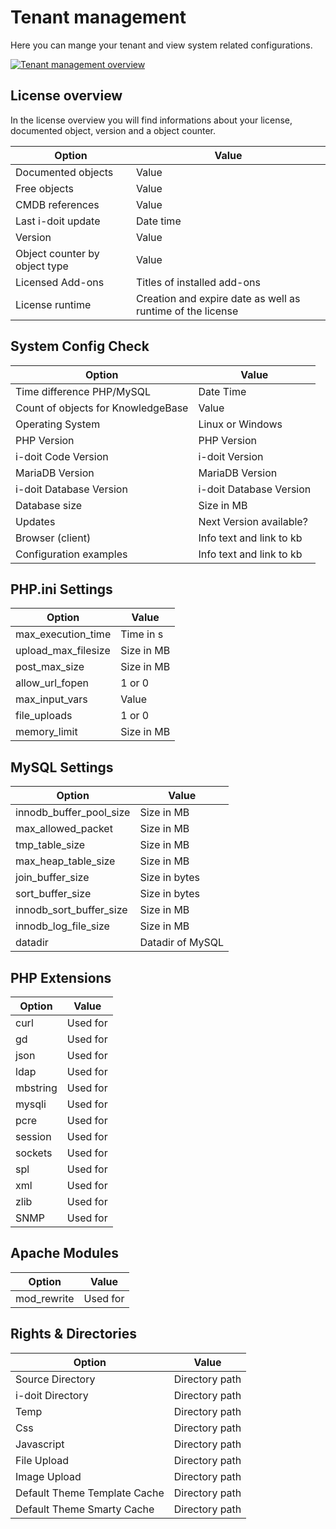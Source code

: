 # Tenant management

Here you can mange your tenant and view system related configurations.

[![Tenant management overview](../../../assets/images/en/system-administration/administration/tenant-mangement/1-tm.png)](../../../assets/images/en/system-administration/administration/tenant-mangement/1-tm.png)

## License overview

In the license overview you will find informations about your license, documented object, version and a object counter.

| Option | Value |
|-|-|
| Documented objects | Value |
| Free objects | Value |
| CMDB references | Value |
| Last i-doit update | Date time |
| Version | Value |
| Object counter by object type | Value |
| Licensed Add-ons | Titles of installed add-ons |
| License runtime | Creation and expire date as well as runtime of the license |

## System Config Check

| Option | Value |
| - | - |
| Time difference PHP/MySQL | Date Time |
| Count of objects for KnowledgeBase | Value |
| Operating System | Linux or Windows |
| PHP Version |  PHP Version |
| i-doit Code Version | i-doit Version |
| MariaDB Version | MariaDB Version	|
| i-doit Database Version | i-doit Database Version |
| Database size | Size in MB |
| Updates | Next Version available? |
| Browser (client) | Info text and link to kb |
| Configuration examples | Info text and link to kb |


## PHP.ini Settings

| Option | Value |
| - | - |
| max_execution_time | Time in s |
| upload_max_filesize | Size in MB |
| post_max_size | Size in MB |
| allow_url_fopen | 1 or 0 |
| max_input_vars | Value |
| file_uploads | 1 or 0 |
| memory_limit | Size in MB |

## MySQL Settings

| Option | Value |
| - | - |
| innodb_buffer_pool_size | Size in MB |
| max_allowed_packet | Size in MB |
| tmp_table_size | Size in MB |
| max_heap_table_size | Size in MB |
| join_buffer_size | Size in bytes |
| sort_buffer_size | Size in bytes |
| innodb_sort_buffer_size | Size in MB |
| innodb_log_file_size | Size in MB |
| datadir | Datadir of MySQL |

## PHP Extensions

| Option | Value |
| - | - |
| curl | Used for |
| gd | Used for |
| json | Used for |
| ldap | Used for |
| mbstring | Used for |
| mysqli | Used for |
| pcre | Used for |
| session | Used for |
| sockets | Used for |
| spl | Used for |
| xml | Used for |
| zlib | Used for |
| SNMP | Used for |

## Apache Modules

| Option | Value |
| - | - |
| mod_rewrite | Used for |


## Rights & Directories

| Option | Value |
| - | - |
| Source Directory | Directory path |
| i-doit Directory | Directory path |
| Temp | Directory path |
| Css | Directory path |
| Javascript | Directory path |
| File Upload | Directory path |
| Image Upload | Directory path |
| Default Theme Template Cache | Directory path |
| Default Theme Smarty Cache| Directory path |

